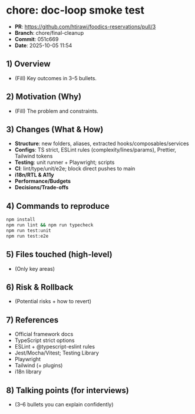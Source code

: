 # chore: doc-loop smoke test

- **PR**: https://github.com/htirawi/foodics-reservations/pull/3  
- **Branch**: chore/final-cleanup  
- **Commit**: 051c669  
- **Date**: 2025-10-05 11:54  

## 1) Overview
- (Fill) Key outcomes in 3–5 bullets.

## 2) Motivation (Why)
- (Fill) The problem and constraints.

## 3) Changes (What & How)
- **Structure**: new folders, aliases, extracted hooks/composables/services
- **Configs**: TS strict, ESLint rules (complexity/lines/params), Prettier, Tailwind tokens
- **Testing**: unit runner + Playwright; scripts
- **CI**: lint/type/unit/e2e; block direct pushes to main
- **i18n/RTL & A11y**
- **Performance/Budgets**
- **Decisions/Trade-offs**

## 4) Commands to reproduce
```bash
npm install
npm run lint && npm run typecheck
npm run test:unit
npm run test:e2e
```

## 5) Files touched (high-level)
- (Only key areas)

## 6) Risk & Rollback
- (Potential risks + how to revert)

## 7) References
- Official framework docs
- TypeScript strict options
- ESLint + @typescript-eslint rules
- Jest/Mocha/Vitest; Testing Library
- Playwright
- Tailwind (+ plugins)
- i18n library

## 8) Talking points (for interviews)
- (3–6 bullets you can explain confidently)
